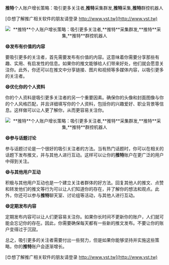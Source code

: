 **推特**个人账户增长策略：吸引更多关注者,**推特**采集群发,**推特**采集,**推特**群控机器人

[😍想了解推广相关软件的朋友请登录 http://www.vst.tw](http://www.vst.tw)

 <center><img src="https://vst.tw/MP4/tuiguang/png/3.png" alt="**推特**个人账户增长策略：吸引更多关注者,**推特**采集群发,**推特**采集,**推特**群控机器人"></center>

**😄发布有价值的内容**

要吸引更多的关注者，首先需要发布有价值的内容。这意味着你需要分享那些有趣、实用、有启发性的信息。如果你的推文能够给人们带来好处，他们就会愿意关注你。此外，你还可以在推文中分享链接、图片和视频等多媒体内容，以吸引更多的关注者。

**😄优化你的个人资料**

你的个人资料是吸引更多关注者的另一个重要因素。确保你的头像和封面图像与你的个人风格匹配，并且详细填写你的个人资料，包括你的兴趣爱好、职业背景等信息。这样做可以让人更了解你，从而更容易关注你。

 <center><img src="https://vst.tw/MP4/tuiguang/png/1.png" alt="**推特**个人账户增长策略：吸引更多关注者,**推特**采集群发,**推特**采集,**推特**群控机器人"></center>

**😄参与话题讨论**

参与话题讨论是一个很好的吸引关注者的方法。当有热门话题时，你可以在相关的话题下发布推文，并与其他人进行互动。这样可以让你的**推特**账户在更广泛的用户中得到关注。

**😄与其他用户互动**

积极与其他用户互动也是一个建立关注者群体的好方法。回复其他人的推文、点赞和转发他们的推文等行为可以让人们知道你的存在，并了解你的想法和观点。此外，你还可以参与**推特**聊天室、讨论组等活动，与其他人进行互动。

**😄定期发布内容**

定期发布内容可以让人们更容易关注你。如果你长时间不更新你的账户，人们就可能会忘记你的存在。因此，你需要确保每天都有一些新的推文发布。不要让你的账户变得过于沉寂。

总之，吸引更多的关注者需要付出一些努力，但是如果你能够坚持并实施这些策略，你的**推特**账户会逐渐增长。

[😍想了解推广相关软件的朋友请登录 http://www.vst.tw](http://www.vst.tw)



